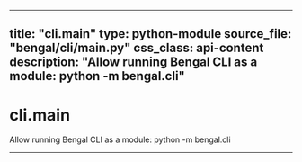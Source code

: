 
---
title: "cli.__main__"
type: python-module
source_file: "bengal/cli/__main__.py"
css_class: api-content
description: "Allow running Bengal CLI as a module: python -m bengal.cli"
---

# cli.__main__

Allow running Bengal CLI as a module: python -m bengal.cli

---
